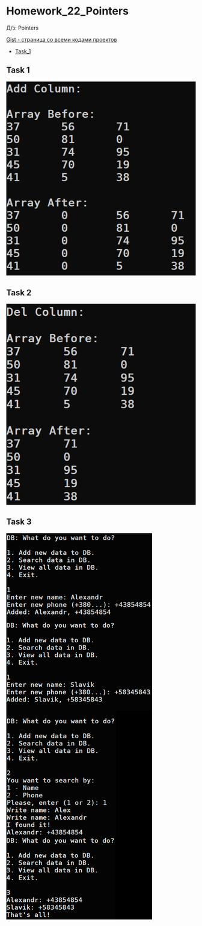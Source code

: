
# Homework_22_Pointers
Д/з: Pointers

<a href="https://gist.github.com/SlavikArt/5252b495093ba12a3c656b1eefde3005">Gist - страница со всеми кодами проектов</a>

* [Task_1](Task_1)

<p align="center">
    <h2>Task 1</h2>
    <p></p>
    <img src="images/Task_1.png">
    <h2>Task 2</h2>
    <p></p>
    <img src="images/Task_2.png">
    <h2>Task 3</h2>
    <p></p>
    <img src="images/Task_3.png">
</p>